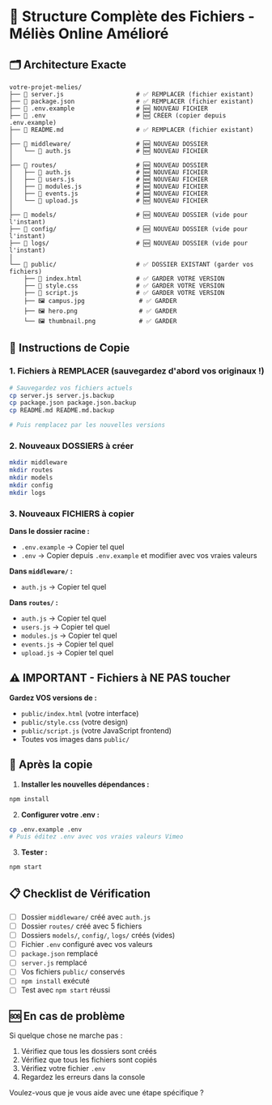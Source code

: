 # 📁 Structure Complète des Fichiers - Méliès Online Amélioré

## 🗂️ Architecture Exacte

```
votre-projet-melies/
├── 📄 server.js                    # ✅ REMPLACER (fichier existant)
├── 📄 package.json                 # ✅ REMPLACER (fichier existant)  
├── 📄 .env.example                 # 🆕 NOUVEAU FICHIER
├── 📄 .env                         # 🆕 CRÉER (copier depuis .env.example)
├── 📄 README.md                    # ✅ REMPLACER (fichier existant)
│
├── 📁 middleware/                  # 🆕 NOUVEAU DOSSIER
│   └── 📄 auth.js                  # 🆕 NOUVEAU FICHIER
│
├── 📁 routes/                      # 🆕 NOUVEAU DOSSIER
│   ├── 📄 auth.js                  # 🆕 NOUVEAU FICHIER
│   ├── 📄 users.js                 # 🆕 NOUVEAU FICHIER
│   ├── 📄 modules.js               # 🆕 NOUVEAU FICHIER
│   ├── 📄 events.js                # 🆕 NOUVEAU FICHIER
│   └── 📄 upload.js                # 🆕 NOUVEAU FICHIER
│
├── 📁 models/                      # 🆕 NOUVEAU DOSSIER (vide pour l'instant)
├── 📁 config/                      # 🆕 NOUVEAU DOSSIER (vide pour l'instant)
├── 📁 logs/                        # 🆕 NOUVEAU DOSSIER (vide pour l'instant)
│
└── 📁 public/                      # ✅ DOSSIER EXISTANT (garder vos fichiers)
    ├── 📄 index.html               # ✅ GARDER VOTRE VERSION
    ├── 📄 style.css                # ✅ GARDER VOTRE VERSION
    ├── 📄 script.js                # ✅ GARDER VOTRE VERSION
    ├── 🖼️ campus.jpg               # ✅ GARDER
    ├── 🖼️ hero.png                 # ✅ GARDER
    └── 🖼️ thumbnail.png            # ✅ GARDER
```

## 🔧 Instructions de Copie

### 1. **Fichiers à REMPLACER** (sauvegardez d'abord vos originaux !)

```bash
# Sauvegardez vos fichiers actuels
cp server.js server.js.backup
cp package.json package.json.backup
cp README.md README.md.backup

# Puis remplacez par les nouvelles versions
```

### 2. **Nouveaux DOSSIERS à créer**

```bash
mkdir middleware
mkdir routes  
mkdir models
mkdir config
mkdir logs
```

### 3. **Nouveaux FICHIERS à copier**

**Dans le dossier racine :**
- `.env.example` → Copier tel quel
- `.env` → Copier depuis `.env.example` et modifier avec vos vraies valeurs

**Dans `middleware/` :**
- `auth.js` → Copier tel quel

**Dans `routes/` :**
- `auth.js` → Copier tel quel
- `users.js` → Copier tel quel  
- `modules.js` → Copier tel quel
- `events.js` → Copier tel quel
- `upload.js` → Copier tel quel

## ⚠️ **IMPORTANT - Fichiers à NE PAS toucher**

**Gardez VOS versions de :**
- `public/index.html` (votre interface)
- `public/style.css` (votre design)
- `public/script.js` (votre JavaScript frontend)
- Toutes vos images dans `public/`

## 🚀 **Après la copie**

1. **Installer les nouvelles dépendances :**
```bash
npm install
```

2. **Configurer votre .env :**
```bash
cp .env.example .env
# Puis éditez .env avec vos vraies valeurs Vimeo
```

3. **Tester :**
```bash
npm start
```

## 📋 **Checklist de Vérification**

- [ ] Dossier `middleware/` créé avec `auth.js`
- [ ] Dossier `routes/` créé avec 5 fichiers
- [ ] Dossiers `models/`, `config/`, `logs/` créés (vides)
- [ ] Fichier `.env` configuré avec vos valeurs
- [ ] `package.json` remplacé
- [ ] `server.js` remplacé
- [ ] Vos fichiers `public/` conservés
- [ ] `npm install` exécuté
- [ ] Test avec `npm start` réussi

## 🆘 **En cas de problème**

Si quelque chose ne marche pas :
1. Vérifiez que tous les dossiers sont créés
2. Vérifiez que tous les fichiers sont copiés
3. Vérifiez votre fichier `.env`
4. Regardez les erreurs dans la console

Voulez-vous que je vous aide avec une étape spécifique ?

